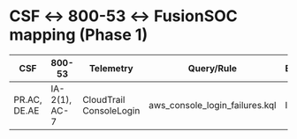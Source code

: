 # CSF ↔ 800-53 ↔ FusionSOC mapping (Phase 1)

| CSF | 800-53 | Telemetry | Query/Rule | Evidence |
|---|---|---|---|---|
| PR.AC, DE.AE | IA-2(1), AC-7 | CloudTrail ConsoleLogin | aws_console_login_failures.kql | Incident |
